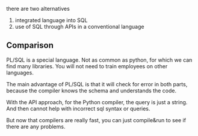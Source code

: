 

there are two alternatives  
1. integrated language into SQL  
2. use of SQL through APIs in a conventional language


## Comparison

PL/SQL is a special language. Not as common as python, for which we can find many libraries. You will not need to train employees on other languages.

The main advantage of PL/SQL is that it will check for error in both parts, because the compiler knows the schema and understands the code.

With the API approach, for the Python compiler, the query is just a string. And then cannot help with incorrect sql syntax or queries.

But now that compilers are really fast, you can just compile&run to see if there are any problems.


